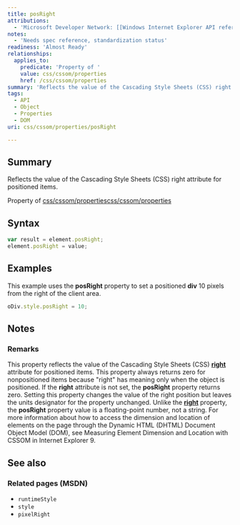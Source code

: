 ```yaml
---
title: posRight
attributions:
  - 'Microsoft Developer Network: [[Windows Internet Explorer API reference](http://msdn.microsoft.com/en-us/library/ie/hh828809%28v=vs.85%29.aspx) Article]'
notes:
  - 'Needs spec reference, standardization status'
readiness: 'Almost Ready'
relationships:
  applies_to:
    predicate: 'Property of '
    value: css/cssom/properties
    href: /css/cssom/properties
summary: 'Reflects the value of the Cascading Style Sheets (CSS) right attribute for positioned items.'
tags:
  - API
  - Object
  - Properties
  - DOM
uri: css/cssom/properties/posRight

---
```

## Summary

Reflects the value of the Cascading Style Sheets (CSS) right attribute for positioned items.

Property of [css/cssom/properties](/css/cssom/properties)[css/cssom/properties](/css/cssom/properties)

## Syntax

``` js
var result = element.posRight;
element.posRight = value;
```

## Examples

This example uses the **posRight** property to set a positioned **div** 10 pixels from the right of the client area.

``` js
oDiv.style.posRight = 10;
```

## Notes

### Remarks

This property reflects the value of the Cascading Style Sheets (CSS) [**right**](/css/properties/right) attribute for positioned items. This property always returns zero for nonpositioned items because "right" has meaning only when the object is positioned. If the **right** attribute is not set, the **posRight** property returns zero. Setting this property changes the value of the right position but leaves the units designator for the property unchanged. Unlike the [**right**](/css/properties/right) property, the **posRight** property value is a floating-point number, not a string. For more information about how to access the dimension and location of elements on the page through the Dynamic HTML (DHTML) Document Object Model (DOM), see Measuring Element Dimension and Location with CSSOM in Internet Explorer 9.

## See also

### Related pages (MSDN)

-   `runtimeStyle`
-   `style`
-   `pixelRight`
